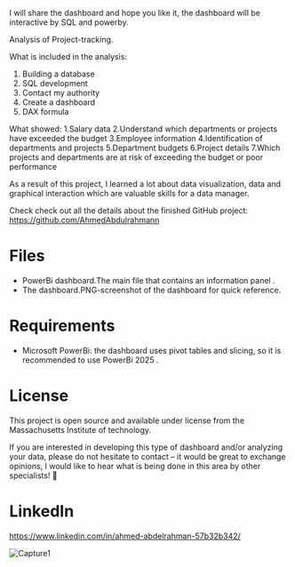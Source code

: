 I will share the dashboard and hope you like it, the dashboard will be interactive by SQL and powerby.

Analysis of Project-tracking.

What is included in the analysis:
1. Building a database
2. SQL development
2. Contact my authority
3. Create a dashboard
4. DAX formula
 
What showed:
1.Salary data
2.Understand which departments or projects have exceeded the budget
3.Employee information
4.Identification of departments and projects
5.Department budgets
6.Project details
7.Which projects and departments are at risk of exceeding the budget or poor performance


As a result of this project, I learned a lot about data visualization, data and graphical interaction which are valuable skills for a data manager. 

Check check out all the details about the finished GitHub project:
https://github.com/AhmedAbdulrahmann

# Files
- PowerBi dashboard.The main file that contains an information panel .
- The dashboard.PNG-screenshot of the dashboard for quick reference.

# Requirements
- Microsoft PowerBi: the dashboard uses pivot tables and slicing, so it is recommended to use PowerBi 2025 .

# License
This project is open source and available under license from the Massachusetts Institute of technology.

If you are interested in developing this type of dashboard and/or analyzing your data, please do not hesitate to contact – it would be great to exchange opinions, I would like to hear what is being done in this area by other specialists! 🙌

# LinkedIn
https://www.linkedin.com/in/ahmed-abdelrahman-57b32b342/

![Capture1](https://github.com/user-attachments/assets/876e93c1-778b-4bb1-a300-f0c02bd41a89)
